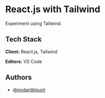 # React.js with Tailwind

Experiment using Tailwind.


## Tech Stack

**Client:** React.js, Tailwind

**Editors:** VS Code

  
## Authors

- [@jordantblount](https://jordanblount.com)

  